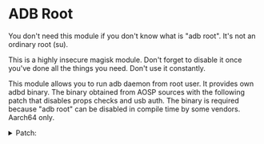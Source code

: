 # ADB Root

You don't need this module if you don't know what is "adb root". It's not an
ordinary root (su).

This is a highly insecure magisk module.
Don't forget to disable it once you've done all the things you need.
Don't use it constantly.

This module allows you to run adb daemon from root user. It provides own adbd binary.
The binary obtained from AOSP sources with the following patch that disables props
checks and usb auth. The binary is required because "adb root" can be disabled
in compile time by some vendors. Aarch64 only.

<details>

<summary>Patch:</summary>

```diff
diff --git a/adb/daemon/main.cpp b/adb/daemon/main.cpp
index d064d0d..a520bfd 100644
--- a/adb/daemon/main.cpp
+++ b/adb/daemon/main.cpp
@@ -51,48 +51,11 @@
 static const char* root_seclabel = nullptr;
 
 static bool should_drop_capabilities_bounding_set() {
-#if defined(ALLOW_ADBD_ROOT)
-    if (__android_log_is_debuggable()) {
-        return false;
-    }
-#endif
-    return true;
+    return false;
 }
 
 static bool should_drop_privileges() {
-#if defined(ALLOW_ADBD_ROOT)
-    // The properties that affect `adb root` and `adb unroot` are ro.secure and
-    // ro.debuggable. In this context the names don't make the expected behavior
-    // particularly obvious.
-    //
-    // ro.debuggable:
-    //   Allowed to become root, but not necessarily the default. Set to 1 on
-    //   eng and userdebug builds.
-    //
-    // ro.secure:
-    //   Drop privileges by default. Set to 1 on userdebug and user builds.
-    bool ro_secure = android::base::GetBoolProperty("ro.secure", true);
-    bool ro_debuggable = __android_log_is_debuggable();
-
-    // Drop privileges if ro.secure is set...
-    bool drop = ro_secure;
-
-    // ... except "adb root" lets you keep privileges in a debuggable build.
-    std::string prop = android::base::GetProperty("service.adb.root", "");
-    bool adb_root = (prop == "1");
-    bool adb_unroot = (prop == "0");
-    if (ro_debuggable && adb_root) {
-        drop = false;
-    }
-    // ... and "adb unroot" lets you explicitly drop privileges.
-    if (adb_unroot) {
-        drop = true;
-    }
-
-    return drop;
-#else
-    return true; // "adb root" not allowed, always drop privileges.
-#endif // ALLOW_ADBD_ROOT
+    return false;
 }
 
 static void drop_privileges(int server_port) {
@@ -183,9 +146,7 @@ int adbd_main(int server_port) {
     // descriptor will always be open.
     adbd_cloexec_auth_socket();
 
-    if (ALLOW_ADBD_NO_AUTH && !android::base::GetBoolProperty("ro.adb.secure", false)) {
-        auth_required = false;
-    }
+    auth_required = false;
 
     adbd_auth_init();
 
diff --git a/adb/services.cpp b/adb/services.cpp
index 8518f2e..24f9def 100644
--- a/adb/services.cpp
+++ b/adb/services.cpp
@@ -78,12 +78,6 @@ void restart_root_service(int fd, void *cookie) {
         WriteFdExactly(fd, "adbd is already running as root\n");
         adb_close(fd);
     } else {
-        if (!__android_log_is_debuggable()) {
-            WriteFdExactly(fd, "adbd cannot run as root in production builds\n");
-            adb_close(fd);
-            return;
-        }
-
         android::base::SetProperty("service.adb.root", "1");
         WriteFdExactly(fd, "restarting adbd as root\n");
         adb_close(fd);
```

</details>
